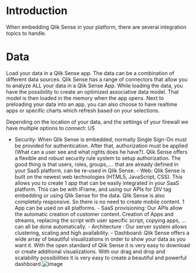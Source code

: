 
# Introduction 

When embedding Qlik Sense in your platform, there are several integration topics to handle.  

# Data  
Load your data in a Qlik Sense app. The data can be a combination of different data sources. Qlik Sense has a range of connectors that allow you to analyze ALL your data in a Qlik Sense App. While loading the data, you have the possibility to create an optimized associative data model. That model is then loaded in the memory when the app opens. Next to preloading your data into an app, you can also choose to have realtime apps or specific charts which refresh based on your selections.

Depending on the location of your data, and the settings of your firewall we have multiple options to connect: US

- Security: When Qlik Sense is embedded, normally Single Sign-On must be provided for authentication. After that, authorization must be applied (What can a user see and what rights does he have?). Qlik Sense offers a flexible and robust security rule system to setup authorization. The good thing is that users, roles, groups,…. that are already defined in your SaaS platform, can be re-used in Qlik Sense.  - Web: Qlik Sense is built on the newest web technologies (HTML5, JavaScript, CSS). This allows you to create 1 app that can be easily integrated in your SaaS platform. This can be with IFrame, and using our APIs for DIV tag embedding or using Qlik Sense for the data. Qlik Sense is also completely responsive. So there is no need to create mobile content. 1 App can be used on all platforms.  - SaaS provisioning: Our APIs allow the automatic creation of customer content. Creation of Apps and streams, replacing the script with user specific script, copying apps, … can all be done automatically.  - Architecture : Our server system allows clustering, scaling and high availability.  - Dashboard: Qlik Sense offers a wide array of beautiful visualizations in order to show your data as you want it. With the open standard of Qlik Sense it is very easy to download or create additional visualizations. With our drag and drop and scalability possibilities it is very easy to create a beautiful and powerful dashboard.![image](https://user-images.githubusercontent.com/12411165/227460317-4e5eeef5-aeef-4f9e-8bbe-aca049614d0d.png)
